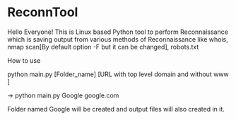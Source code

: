 # ReconnTool
Hello Everyone!
This is Linux based Python tool to perform Reconnaissance which is saving output from various methods of Reconnaissance 
like whois, nmap scan[By default option -F but it can be changed], robots.txt

How to use



python main.py [Folder_name] [URL with top level domain and without www ]

-> python main.py Google google.com


Folder named Google will be created and output files will also created in it.
